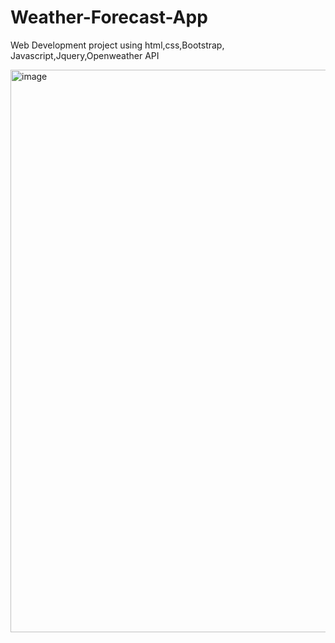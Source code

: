 # Weather-Forecast-App
Web Development project using html,css,Bootstrap, Javascript,Jquery,Openweather API

<img width="1800" height="900" alt="image" src="https://github.com/user-attachments/assets/bd45b15d-5dce-4f04-92b4-40353a79a3c4" />


